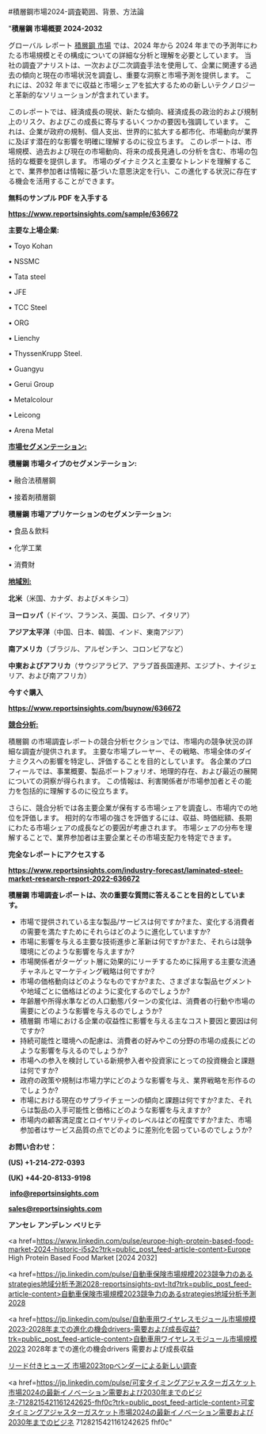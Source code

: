 #積層鋼市場2024-調査範囲、背景、方法論

"<strong>積層鋼 市場概要 2024-2032</strong>

グローバル レポート <a href=https://www.reportsinsights.com/sample/636672>積層鋼 市場</a> では、2024 年から 2024 年までの予測年にわたる市場規模とその構成についての詳細な分析と理解を必要としています。 当社の調査アナリストは、一次および二次調査手法を使用して、企業に関連する過去の傾向と現在の市場状況を調査し、重要な洞察と市場予測を提供します。 これには、2032 年までに収益と市場シェアを拡大​​するための新しいテクノロジーと革新的なソリューションが含まれています。

このレポートでは、経済成長の現状、新たな傾向、経済成長の政治的および規制上のリスク、およびこの成長に寄与するいくつかの要因も強調しています。 これは、企業が政府の規制、個人支出、世界的に拡大する都市化、市場動向が業界に及ぼす潜在的な影響を明確に理解するのに役立ちます。 このレポートは、市場規模、過去および現在の市場動向、将来の成長見通しの分析を含む、市場の包括的な概要を提供します。 市場のダイナミクスと主要なトレンドを理解することで、業界参加者は情報に基づいた意思決定を行い、この進化する状況に存在する機会を活用することができます。

<strong><b>無料のサンプル PDF を入手する</b></strong>

<a href=https://www.reportsinsights.com/sample/636672><strong><u>https://www.reportsinsights.com/sample/636672</u></strong></a>

<strong>主要な上場企業:</strong>

• Toyo Kohan

• NSSMC

• Tata steel

• JFE

• TCC Steel

• ORG

• Lienchy

• ThyssenKrupp Steel.

• Guangyu

• Gerui Group

• Metalcolour

• Leicong

• Arena Metal

<strong><u>市場セグメンテーション</u></strong><strong><u>:</u></strong>

<strong>積層鋼 市場タイプのセグメンテーション:</strong>

• 融合法積層鋼

• 接着剤積層鋼

<strong>積層鋼 市場アプリケーションのセグメンテーション:</strong>

• 食品＆飲料

• 化学工業

• 消費財

<strong><u>地域別</u></strong><strong><u>:</u></strong>

<strong>北米</strong>（米国、カナダ、およびメキシコ）

<strong>ヨーロッパ</strong>（ドイツ、フランス、英国、ロシア、イタリア）

<strong>アジア太平洋</strong>（中国、日本、韓国、インド、東南アジア）

<strong>南アメリカ</strong>（ブラジル、アルゼンチン、コロンビアなど）

<strong>中東およびアフリカ</strong>（サウジアラビア、アラブ首長国連邦、エジプト、ナイジェリア、および南アフリカ）

<strong>今すぐ購入</strong>

<a href=https://www.reportsinsights.com/buynow/636672><strong><u>https://www.reportsinsights.com/buynow/636672</u></strong></a>

<strong><u>競合分析:</u></strong>

積層鋼 の市場調査レポートの競合分析セクションでは、市場内の競争状況の詳細な調査が提供されます。 主要な市場プレーヤー、その戦略、市場全体のダイナミクスへの影響を特定し、評価することを目的としています。 各企業のプロフィールでは、事業概要、製品ポートフォリオ、地理的存在、および最近の展開についての洞察が得られます。 この情報は、利害関係者が市場参加者とその能力を包括的に理解するのに役立ちます。

さらに、競合分析では各主要企業が保有する市場シェアを調査し、市場内での地位を評価します。 相対的な市場の強さを評価するには、収益、時価総額、長期にわたる市場シェアの成長などの要因が考慮されます。 市場シェアの分布を理解することで、業界参加者は主要企業とその市場支配力を特定できます。

<strong>完全なレポートにアクセスする</strong>

<a href=https://www.reportsinsights.com/industry-forecast/laminated-steel-market-research-report-2022-636672><strong><u><b>https://www.reportsinsights.com/industry-forecast/laminated-steel-market-research-report-2022-636672</b></u></strong></a>

<strong><b>積層鋼 市場調査レポートは、次の重要な質問に答えることを目的としています。</b></strong>
<ul>
  <li>市場で提供されている主な製品/サービスは何ですか?また、変化する消費者の需要を満たすためにそれらはどのように進化していますか?</li>
  <li>市場に影響を与える主要な技術進歩と革新は何ですか?また、それらは競争環境にどのような影響を与えますか?</li>
  <li>市場関係者がターゲット層に効果的にリーチするために採用する主要な流通チャネルとマーケティング戦略は何ですか?</li>
  <li>市場の価格動向はどのようなものですか?また、さまざまな製品セグメントや地域ごとに価格はどのように変化するのでしょうか?</li>
  <li>年齢層や所得水準などの人口動態パターンの変化は、消費者の行動や市場の需要にどのような影響を与えるのでしょうか?</li>
  <li>積層鋼 市場における企業の収益性に影響を与える主なコスト要因と要因は何ですか?</li>
  <li>持続可能性と環境への配慮は、消費者の好みやこの分野の市場の成長にどのような影響を与えるのでしょうか?</li>
  <li>市場への参入を検討している新規参入者や投資家にとっての投資機会と課題は何ですか?</li>
  <li>政府の政策や規制は市場力学にどのような影響を与え、業界戦略を形作るのでしょうか?</li>
  <li>市場における現在のサプライチェーンの傾向と課題は何ですか?また、それらは製品の入手可能性と価格にどのような影響を与えますか?</li>
  <li>市場内の顧客満足度とロイヤリティのレベルはどの程度ですか?また、市場参加者はサービス品質の点でどのように差別化を図っているのでしょうか?</li>
</ul>
<strong>お問い合わせ：</strong>

<strong>(US) +1-214-272-0393</strong>

<strong>(UK) +44-20-8133-9198</strong>

<strong> </strong><a href=info@reportsinsights.com><strong><u>info@reportsinsights.com</u></strong></a>

<a href=sales@reportsinsights.com><strong><u>sales@reportsinsights.com</u></strong></a>

<strong>アンセレ アンデレン ベリヒテ</strong>

<a href=https://www.linkedin.com/pulse/europe-high-protein-based-food-market-2024-historic-i5s2c?trk=public_post_feed-article-content>Europe High Protein Based Food Market [2024 2032]</a>

<a href=https://jp.linkedin.com/pulse/自動車保険市場規模2023競争力のあるstrategies地域分析予測2028-reportsinsights-pvt-ltd?trk=public_post_feed-article-content>自動車保険市場規模2023競争力のあるstrategies地域分析予測2028</a>

<a href=https://jp.linkedin.com/pulse/自動車用ワイヤレスモジュール市場規模2023-2028年までの進化の機会drivers-需要および成長収益?trk=public_post_feed-article-content>自動車用ワイヤレスモジュール市場規模2023 2028年までの進化の機会drivers 需要および成長収益</a>

<a href=https://www.linkedin.com/pulse/リード付きヒューズ-市場2023topベンダーによる新しい調査-community-market-research/>リード付きヒューズ 市場2023topベンダーによる新しい調査</a>

<a href=https://jp.linkedin.com/pulse/可変タイミングアジャスターガスケット市場2024の最新イノベーション需要および2030年までのビジネ-7128215421161242625-fhf0c?trk=public_post_feed-article-content>可変タイミングアジャスターガスケット市場2024の最新イノベーション需要および2030年までのビジネ 7128215421161242625 fhf0c</a>"
